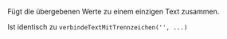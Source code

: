 Fügt die übergebenen Werte zu einem einzigen Text zusammen.

Ist identisch zu `verbindeTextMitTrennzeichen('', ...)`
